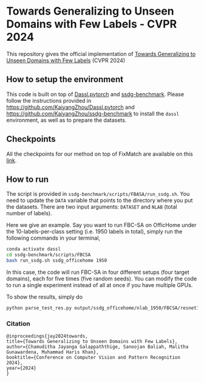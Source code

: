 # Towards Generalizing to Unseen Domains with Few Labels - CVPR 2024

<!-- [![paper](https://img.shields.io/badge/arXiv-Paper-42FF33)](https://arxiv.org/abs/2403.02782) 
[![Project Page](https://img.shields.io/badge/Project-Page-blue)](https://bimsarapathiraja.github.io/mccl-project-page/)   -->

This repository gives the official implementation of [Towards Generalizing to Unseen Domains with Few Labels](https://arxiv.org/abs/2403.11674) (CVPR 2024)

## How to setup the environment

This code is built on top of [Dassl.pytorch](https://github.com/KaiyangZhou/Dassl.pytorch) and [ssdg-benchmark](https://github.com/KaiyangZhou/ssdg-benchmark). Please follow the instructions provided in https://github.com/KaiyangZhou/Dassl.pytorch and https://github.com/KaiyangZhou/ssdg-benchmark to install the `dassl` environment, as well as to prepare the datasets. 

## Checkpoints

All the checkpoints for our method on top of FixMatch are available on this [link](https://mega.nz/folder/UOUGSSaZ#KWk-X8uVgNhSpzUlnwG7DQ).

## How to run

The script is provided in `ssdg-benchmark/scripts/FBASA/run_ssdg.sh`. You need to update the `DATA` variable that points to the directory where you put the datasets. There are two input arguments: `DATASET` and `NLAB` (total number of labels).


Here we give an example. Say you want to run FBC-SA on OfficHome under the 10-labels-per-class setting (i.e. 1950 labels in total), simply run the following commands in your terminal,
```bash
conda activate dassl
cd ssdg-benchmark/scripts/FBCSA
bash run_ssdg.sh ssdg_officehome 1950 
```

In this case, the code will run FBC-SA in four different setups (four target domains), each for five times (five random seeds). You can modify the code to run a single experiment instead of all at once if you have multiple GPUs.


To show the results, simply do
```bash
python parse_test_res.py output/ssdg_officehome/nlab_1950/FBCSA/resnet18 --multi-exp
```

### Citation
```shell
@inproceedings{jay2024towards,
title={Towards Generalizing to Unseen Domains with Few Labels},
author={Chamuditha Jayanga Galappaththige, Sanoojan Baliah, Malitha Gunawardena, Muhammad Haris Khan},
booktitle={Conference on Computer Vision and Pattern Recognition 2024},
year={2024}
}
```
